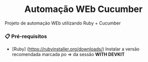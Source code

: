 <h1 align="center"> Automação WEb Cucumber </h1>

Projeto de automação WEb utilizando Ruby + Cucumber 

### 📋 Pré-requisitos

* [Ruby] (https://rubyinstaller.org/downloads/)
Instalar a versão recomendada marcada po => da sessão <b> WITH DEVKIT <b>


